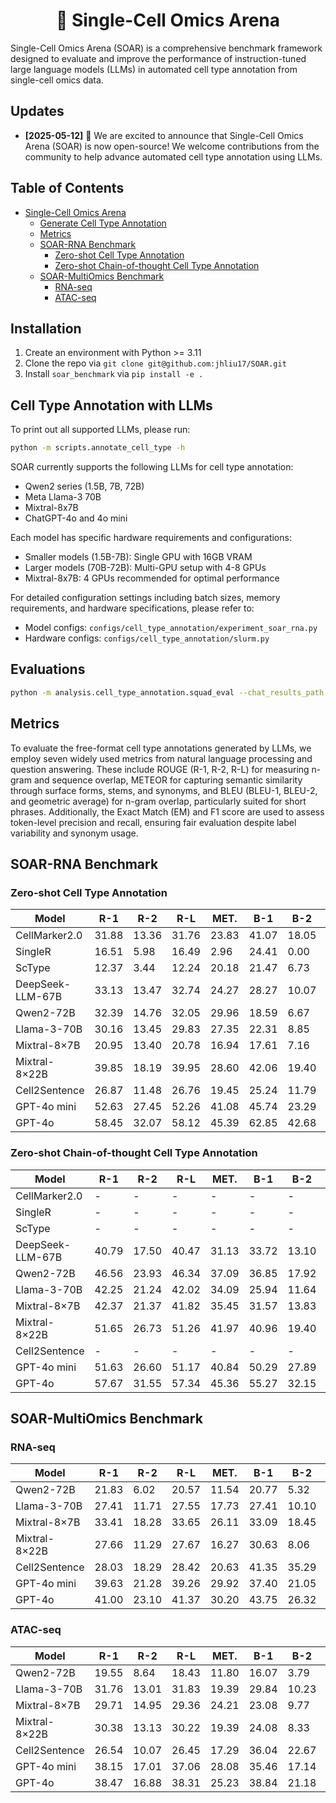 <h1 align="center">🧫 Single-Cell Omics Arena</h1>

Single-Cell Omics Arena (SOAR) is a comprehensive benchmark framework designed to evaluate and improve the performance of instruction-tuned large language models (LLMs) in automated cell type annotation from single-cell omics data.

## Updates

- **[2025-05-12]** 🎉 We are excited to announce that Single-Cell Omics Arena (SOAR) is now open-source! We welcome contributions from the community to help advance automated cell type annotation using LLMs.

## Table of Contents

- [Single-Cell Omics Arena](#-single-cell-omics-arena)
  - [Generate Cell Type Annotation](#generate-cell-type-annotation)
  - [Metrics](#metrics)
  - [SOAR-RNA Benchmark](#soar-rna-benchmark)
    - [Zero-shot Cell Type Annotation](#zero-shot-cell-type-annotation)
    - [Zero-shot Chain-of-thought Cell Type Annotation](#zero-shot-chain-of-thought-cell-type-annotation)
  - [SOAR-MultiOmics Benchmark](#soar-multiomics-benchmark)
    - [RNA-seq](#rna-seq)
    - [ATAC-seq](#atac-seq)

## Installation

1. Create an environment with Python >= 3.11
2. Clone the repo via `git clone git@github.com:jhliu17/SOAR.git`
3. Install `soar_benchmark` via `pip install -e .`

## Cell Type Annotation with LLMs

To print out all supported LLMs, please run:

```bash
python -m scripts.annotate_cell_type -h
```

SOAR currently supports the following LLMs for cell type annotation:

- Qwen2 series (1.5B, 7B, 72B)
- Meta Llama-3 70B
- Mixtral-8x7B
- ChatGPT-4o and 4o mini

Each model has specific hardware requirements and configurations:
- Smaller models (1.5B-7B): Single GPU with 16GB VRAM
- Larger models (70B-72B): Multi-GPU setup with 4-8 GPUs
- Mixtral-8x7B: 4 GPUs recommended for optimal performance

For detailed configuration settings including batch sizes, memory requirements, and hardware specifications, please refer to:
- Model configs: `configs/cell_type_annotation/experiment_soar_rna.py`
- Hardware configs: `configs/cell_type_annotation/slurm.py`


## Evaluations

```bash
python -m analysis.cell_type_annotation.squad_eval --chat_results_path outputs/.../qwen2-72b-instruct.json --squad_eval_results_path outputs/.../few_shot_squad_eval_inflect.json
```

## Metrics

To evaluate the free-format cell type annotations generated by LLMs, we employ seven widely used metrics from natural language processing and question answering. These include ROUGE (R-1, R-2, R-L) for measuring n-gram and sequence overlap, METEOR for capturing semantic similarity through surface forms, stems, and synonyms, and BLEU (BLEU-1, BLEU-2, and geometric average) for n-gram overlap, particularly suited for short phrases. Additionally, the Exact Match (EM) and F1 score are used to assess token-level precision and recall, ensuring fair evaluation despite label variability and synonym usage.

## SOAR-RNA Benchmark

### Zero-shot Cell Type Annotation

| Model              | R-1   | R-2   | R-L   | MET.  | B-1   | B-2   | BLEU  |
|--------------------|-------|-------|-------|-------|-------|-------|--------|
| CellMarker2.0      | 31.88 | 13.36 | 31.76 | 23.83 | 41.07 | 18.05 | 27.23 |
| SingleR            | 16.51 |  5.98 | 16.49 |  2.96 | 24.41 |  0.00 |  0.00 |
| ScType             | 12.37 |  3.44 | 12.24 | 20.18 | 21.47 |  6.73 | 10.77 |
| DeepSeek-LLM-67B   | 33.13 | 13.47 | 32.74 | 24.27 | 28.27 | 10.07 | 16.87 |
| Qwen2-72B          | 32.39 | 14.76 | 32.05 | 29.96 | 18.59 |  6.67 | 11.13 |
| Llama-3-70B        | 30.16 | 13.45 | 29.83 | 27.35 | 22.31 |  8.85 | 14.33 |
| Mixtral-8×7B       | 20.95 | 13.40 | 20.78 | 16.94 | 17.61 |  7.16 | 10.23 |
| Mixtral-8×22B      | 39.85 | 18.19 | 39.95 | 28.60 | 42.06 | 19.40 | 29.18 |
| Cell2Sentence      | 26.87 | 11.48 | 26.76 | 19.45 | 25.24 | 11.79 | 17.25 |
| GPT-4o mini        | 52.63 | 27.45 | 52.26 | 41.08 | 45.74 | 23.29 | 32.64 |
| GPT-4o             | 58.45 | 32.07 | 58.12 | 45.39 | 62.85 | 42.68 | 51.79 |

### Zero-shot Chain-of-thought Cell Type Annotation

| Model              | R-1   | R-2   | R-L   | MET.  | B-1   | B-2   | BLEU  |
|--------------------|-------|-------|-------|-------|-------|-------|--------|
| CellMarker2.0      | -     | -     | -     | -     | -     | -     | -     |
| SingleR            | -     | -     | -     | -     | -     | -     | -     |
| ScType             | -     | -     | -     | -     | -     | -     | -     |
| DeepSeek-LLM-67B   | 40.79 | 17.50 | 40.47 | 31.13 | 33.72 | 13.10 | 21.02 |
| Qwen2-72B          | 46.56 | 23.93 | 46.34 | 37.09 | 36.85 | 17.92 | 25.69 |
| Llama-3-70B        | 42.25 | 21.24 | 42.02 | 34.09 | 25.94 | 11.64 | 17.38 |
| Mixtral-8×7B       | 42.37 | 21.37 | 41.82 | 35.45 | 31.57 | 13.83 | 20.90 |
| Mixtral-8×22B      | 51.65 | 26.73 | 51.26 | 41.97 | 40.96 | 19.40 | 28.19 |
| Cell2Sentence      | -     | -     | -     | -     | -     | -     | -     |
| GPT-4o mini        | 51.63 | 26.60 | 51.17 | 40.84 | 50.29 | 27.89 | 37.45 |
| GPT-4o             | 57.67 | 31.55 | 57.34 | 45.36 | 55.27 | 32.15 | 42.15 |

## SOAR-MultiOmics Benchmark

### RNA-seq

| Model              | R-1   | R-2   | R-L   | MET.  | B-1   | B-2   | BLEU  |
|--------------------|-------|-------|-------|-------|-------|-------|--------|
| Qwen2-72B          | 21.83 |  6.02 | 20.57 | 11.54 | 20.77 |  5.32 | 10.51 |
| Llama-3-70B        | 27.41 | 11.71 | 27.55 | 17.73 | 27.41 | 10.10 | 16.64 |
| Mixtral-8×7B       | 33.41 | 18.28 | 33.65 | 26.11 | 33.09 | 18.45 | 24.71 |
| Mixtral-8×22B      | 27.66 | 11.29 | 27.67 | 16.27 | 30.63 |  8.06 | 12.90 |
| Cell2Sentence      | 28.03 | 18.29 | 28.42 | 20.63 | 41.35 | 35.29 | 38.20 |
| GPT-4o mini        | 39.63 | 21.28 | 39.26 | 29.92 | 37.40 | 21.05 | 28.06 |
| GPT-4o             | 41.00 | 23.10 | 41.37 | 30.20 | 43.75 | 26.32 | 33.93 |

### ATAC-seq

| Model              | R-1   | R-2   | R-L   | MET.  | B-1   | B-2   | BLEU  |
|--------------------|-------|-------|-------|-------|-------|-------|--------|
| Qwen2-72B          | 19.55 |  8.64 | 18.43 | 11.80 | 16.07 |  3.79 |  7.80 |
| Llama-3-70B        | 31.76 | 13.01 | 31.83 | 19.39 | 29.84 | 10.23 | 17.47 |
| Mixtral-8×7B       | 29.71 | 14.95 | 29.36 | 24.21 | 23.08 |  9.77 | 15.02 |
| Mixtral-8×22B      | 30.38 | 13.13 | 30.22 | 19.39 | 24.08 |  8.33 | 12.99 |
| Cell2Sentence      | 26.54 | 10.07 | 26.45 | 17.29 | 36.04 | 22.67 | 28.58 |
| GPT-4o mini        | 38.15 | 17.01 | 37.06 | 28.08 | 35.46 | 17.14 | 24.66 |
| GPT-4o             | 38.47 | 16.88 | 38.31 | 25.23 | 38.84 | 21.18 | 28.68 |
